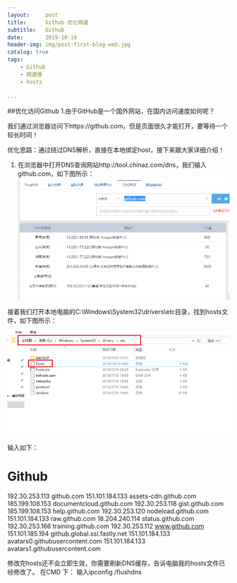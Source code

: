 ```yaml
---
layout:     post
title:      Github 优化网速
subtitle:   Github  
date:       2019-10-19
header-img: img/post-first-blog-web.jpg
catalog: true
tags:
    - Github 
    - 网速慢
    - hosts
    
---
```

##优化访问Github
1.由于GitHub是一个国外网站，在国内访问速度如何呢？

我们通过浏览器访问下https://github.com，但是页面很久才能打开，要等待一个较长时间！

优化思路：通过绕过DNS解析，直接在本地绑定host，接下来跟大家详细介绍！

1. 在浏览器中打开DNS查询网站http://tool.chinaz.com/dns，我们输入github.com，如下图所示：
![](https://raw.githubusercontent.com/dbb4560/StorePicturebed/master/wirtePicture/20191019235547.png)

接着我们打开本地电脑的C:\Windows\System32\drivers\etc目录，找到hosts文件，如下图所示：

![](https://raw.githubusercontent.com/dbb4560/StorePicturebed/master/wirtePicture/20191019235820.png)

输入如下：

 # Github
192.30.253.113 github.com
151.101.184.133 assets-cdn.github.com
185.199.108.153 documentcloud.github.com
192.30.253.118 gist.github.com
185.199.108.153 help.github.com
192.30.253.120 nodeload.github.com
151.101.184.133 raw.github.com
18.204.240.114 status.github.com
192.30.253.166 training.github.com
192.30.253.112 www.github.com
151.101.185.194 github.global.ssl.fastly.net
151.101.184.133 avatars0.githubusercontent.com
151.101.184.133 avatars1.githubusercontent.com

修改完hosts还不会立即生效，你需要刷新DNS缓存，告诉电脑我的hosts文件已经修改了。
在CMD 下：
输入ipconfig /flushdns
